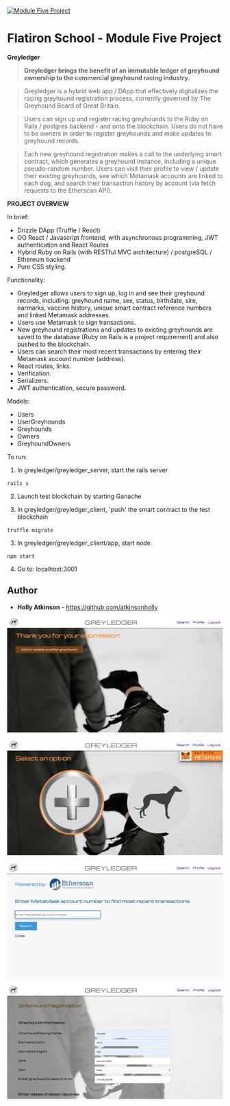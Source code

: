 
<a href="https://github.com/atkinsonholly/Greyledger/blob/master/greyledger_client/app/src/images/Greyledger_welcome.png"><img src="https://github.com/atkinsonholly/Greyledger/blob/master/greyledger_client/app/src/images/Greyledger_welcome.png" title="ModuleFiveProject" alt="Module Five Project"></a>

# Flatiron School - Module Five Project

**Greyledger**

> **Greyledger brings the benefit of an immutable ledger of greyhound ownership to the commercial greyhound racing industry.**

> Greyledger is a hybrid web app / DApp that effectively digitalizes the racing greyhound registration process, currently governed by The Greyhound Board of Great Britain. 

> Users can sign up and register racing greyhounds to the Ruby on Rails / postgres backend - and onto the blockchain. Users do not have to be owners in order to register greyhounds and make updates to greyhound records.

> Each new greyhound registration makes a call to the underlying smart contract, which generates a greyhound instance, including a unique pseudo-random number. Users can visit their profile to view / update their existing greyhounds, see which Metamask accounts are linked to each dog, and search their transaction history by account (via fetch requests to the Etherscan API).

**PROJECT OVERVIEW**

In brief:

- Drizzle DApp (Truffle / React)
- OO React / Javascript frontend, with asynchronous programming, JWT authentication and React Routes
- Hybrid Ruby on Rails (with RESTful MVC architecture) / postgreSQL / Ethereum backend 
- Pure CSS styling.

Functionality:

- Greyledger allows users to sign up, log in and see their greyhound records, including: greyhound name, sex, status, birthdate, sire, earmarks, vaccine history, unique smart contract reference numbers and linked Metamask addresses.
- Users use Metamask to sign transactions.
- New greyhound registrations and updates to existing greyhounds are saved to the database (Ruby on Rails is a project requirement) and also pushed to the blockchain.
- Users can search their most recent transactions by entering their Metamask account number (address).
- React routes, links.
- Verification.
- Serializers.
- JWT authentication, secure password.

Models:

- Users
- UserGreyhounds
- Greyhounds
- Owners
- GreyhoundOwners

To run:

1. In greyledger/greyledger_server, start the rails server 
```
rails s
```

2. Launch test blockchain by starting Ganache

3. In greyledger/greyledger_client, 'push' the smart contract to the test blockchain 
```
truffle migrate
```

3. In greyledger/greyledger_client/app, start node
```
npm start
```

4. Go to: localhost:3001

## Author

* **Holly Atkinson** - https://github.com/atkinsonholly

<a href="https://github.com/atkinsonholly/Greyledger/blob/master/greyledger_client/app/src/images/Greyledger_success.png"><img src="https://github.com/atkinsonholly/Greyledger/blob/master/greyledger_client/app/src/images/Greyledger_success.png" title="Successful_transaction" alt="Successful transaction"></a>

<a href="https://github.com/atkinsonholly/Greyledger/blob/master/greyledger_client/app/src/images/Greyledger_add_or_update.png"><img src="https://github.com/atkinsonholly/Greyledger/blob/master/greyledger_client/app/src/images/Greyledger_add_or_update.png" title="Add_or_update" alt="Add or update"></a>

<a href="https://github.com/atkinsonholly/Greyledger/blob/master/greyledger_client/app/src/images/Greyledger_search_etherscan.png"><img src="https://github.com/atkinsonholly/Greyledger/blob/master/greyledger_client/app/src/images/Greyledger_search_etherscan.png" title="Search_page" alt="Search page"></a>

<a href="https://github.com/atkinsonholly/Greyledger/blob/master/greyledger_client/app/src/images/Greyledger_form.png"><img src="https://github.com/atkinsonholly/Greyledger/blob/master/greyledger_client/app/src/images/Greyledger_form.png" title="Example_form" alt="Example form"></a>
